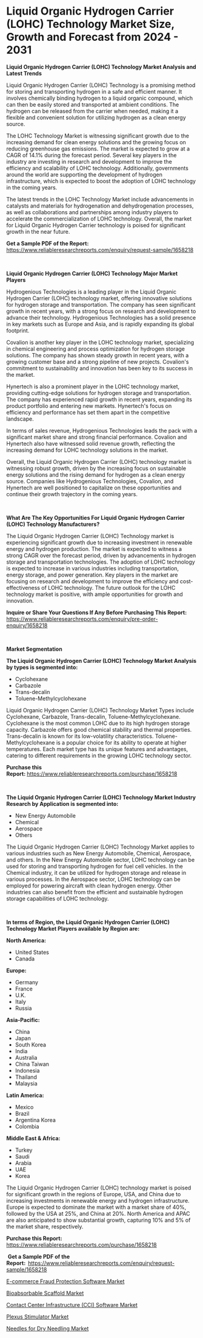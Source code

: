 <p><h1>Liquid Organic Hydrogen Carrier (LOHC) Technology Market Size, Growth and Forecast from 2024 - 2031</h1></p><p><strong>Liquid Organic Hydrogen Carrier (LOHC) Technology Market Analysis and Latest Trends</strong></p>
<p><p>Liquid Organic Hydrogen Carrier (LOHC) Technology is a promising method for storing and transporting hydrogen in a safe and efficient manner. It involves chemically binding hydrogen to a liquid organic compound, which can then be easily stored and transported at ambient conditions. The hydrogen can be released from the carrier when needed, making it a flexible and convenient solution for utilizing hydrogen as a clean energy source.</p><p>The LOHC Technology Market is witnessing significant growth due to the increasing demand for clean energy solutions and the growing focus on reducing greenhouse gas emissions. The market is expected to grow at a CAGR of 14.1% during the forecast period. Several key players in the industry are investing in research and development to improve the efficiency and scalability of LOHC technology. Additionally, governments around the world are supporting the development of hydrogen infrastructure, which is expected to boost the adoption of LOHC technology in the coming years.</p><p>The latest trends in the LOHC Technology Market include advancements in catalysts and materials for hydrogenation and dehydrogenation processes, as well as collaborations and partnerships among industry players to accelerate the commercialization of LOHC technology. Overall, the market for Liquid Organic Hydrogen Carrier technology is poised for significant growth in the near future.</p></p>
<p><strong>Get a Sample PDF of the Report:&nbsp;</strong> <a href="https://www.reliableresearchreports.com/enquiry/request-sample/1658218">https://www.reliableresearchreports.com/enquiry/request-sample/1658218</a></p>
<p>&nbsp;</p>
<p><strong>Liquid Organic Hydrogen Carrier (LOHC) Technology Major Market Players</strong></p>
<p><p>Hydrogenious Technologies is a leading player in the Liquid Organic Hydrogen Carrier (LOHC) technology market, offering innovative solutions for hydrogen storage and transportation. The company has seen significant growth in recent years, with a strong focus on research and development to advance their technology. Hydrogenious Technologies has a solid presence in key markets such as Europe and Asia, and is rapidly expanding its global footprint.</p><p>Covalion is another key player in the LOHC technology market, specializing in chemical engineering and process optimization for hydrogen storage solutions. The company has shown steady growth in recent years, with a growing customer base and a strong pipeline of new projects. Covalion's commitment to sustainability and innovation has been key to its success in the market.</p><p>Hynertech is also a prominent player in the LOHC technology market, providing cutting-edge solutions for hydrogen storage and transportation. The company has experienced rapid growth in recent years, expanding its product portfolio and entering new markets. Hynertech's focus on efficiency and performance has set them apart in the competitive landscape.</p><p>In terms of sales revenue, Hydrogenious Technologies leads the pack with a significant market share and strong financial performance. Covalion and Hynertech also have witnessed solid revenue growth, reflecting the increasing demand for LOHC technology solutions in the market.</p><p>Overall, the Liquid Organic Hydrogen Carrier (LOHC) technology market is witnessing robust growth, driven by the increasing focus on sustainable energy solutions and the rising demand for hydrogen as a clean energy source. Companies like Hydrogenious Technologies, Covalion, and Hynertech are well positioned to capitalize on these opportunities and continue their growth trajectory in the coming years.</p></p>
<p>&nbsp;</p>
<p><strong>What Are The Key Opportunities For Liquid Organic Hydrogen Carrier (LOHC) Technology Manufacturers?</strong></p>
<p><p>The Liquid Organic Hydrogen Carrier (LOHC) Technology market is experiencing significant growth due to increasing investment in renewable energy and hydrogen production. The market is expected to witness a strong CAGR over the forecast period, driven by advancements in hydrogen storage and transportation technologies. The adoption of LOHC technology is expected to increase in various industries including transportation, energy storage, and power generation. Key players in the market are focusing on research and development to improve the efficiency and cost-effectiveness of LOHC technology. The future outlook for the LOHC technology market is positive, with ample opportunities for growth and innovation.</p></p>
<p><strong>Inquire or Share Your Questions If Any Before Purchasing This Report:</strong> <a href="https://www.reliableresearchreports.com/enquiry/pre-order-enquiry/1658218">https://www.reliableresearchreports.com/enquiry/pre-order-enquiry/1658218</a></p>
<p>&nbsp;</p>
<p><strong>Market Segmentation</strong></p>
<p><strong>The Liquid Organic Hydrogen Carrier (LOHC) Technology Market Analysis by types is segmented into:</strong></p>
<p><ul><li>Cyclohexane</li><li>Carbazole</li><li>Trans-decalin</li><li>Toluene-Methylcyclohexane</li></ul></p>
<p><p>Liquid Organic Hydrogen Carrier (LOHC) Technology Market Types include Cyclohexane, Carbazole, Trans-decalin, Toluene-Methylcyclohexane. Cyclohexane is the most common LOHC due to its high hydrogen storage capacity. Carbazole offers good chemical stability and thermal properties. Trans-decalin is known for its low-volatility characteristics. Toluene-Methylcyclohexane is a popular choice for its ability to operate at higher temperatures. Each market type has its unique features and advantages, catering to different requirements in the growing LOHC technology sector.</p></p>
<p><strong>Purchase this Report:&nbsp;</strong><a href="https://www.reliableresearchreports.com/purchase/1658218">https://www.reliableresearchreports.com/purchase/1658218</a></p>
<p>&nbsp;</p>
<p><strong>The Liquid Organic Hydrogen Carrier (LOHC) Technology Market Industry Research by Application is segmented into:</strong></p>
<p><ul><li>New Energy Automobile</li><li>Chemical</li><li>Aerospace</li><li>Others</li></ul></p>
<p><p>The Liquid Organic Hydrogen Carrier (LOHC) Technology Market applies to various industries such as New Energy Automobile, Chemical, Aerospace, and others. In the New Energy Automobile sector, LOHC technology can be used for storing and transporting hydrogen for fuel cell vehicles. In the Chemical industry, it can be utilized for hydrogen storage and release in various processes. In the Aerospace sector, LOHC technology can be employed for powering aircraft with clean hydrogen energy. Other industries can also benefit from the efficient and sustainable hydrogen storage capabilities of LOHC technology.</p></p>
<p>&nbsp;</p>
<p><strong>In terms of Region, the Liquid Organic Hydrogen Carrier (LOHC) Technology Market Players available by Region are:</strong></p>
<p>
    <p> <strong> North America: </strong>
        <ul>
            <li>United States</li>
            <li>Canada</li>
        </ul>
        </p> 
    <p> <strong> Europe: </strong>
        <ul>
            <li>Germany</li>
            <li>France</li>
            <li>U.K.</li>
            <li>Italy</li>
            <li>Russia</li>
        </ul>
        </p> 
    <p> <strong> Asia-Pacific: </strong>
        <ul>
            <li>China</li>
            <li>Japan</li>
            <li>South Korea</li>
            <li>India</li>
            <li>Australia</li>
            <li>China Taiwan</li>
            <li>Indonesia</li>
            <li>Thailand</li>
            <li>Malaysia</li>
        </ul>
        </p> 
    <p> <strong> Latin America: </strong>
        <ul>
            <li>Mexico</li>
            <li>Brazil</li>
            <li>Argentina Korea</li>
            <li>Colombia</li>
        </ul>
        </p> 
    <p> <strong> Middle East & Africa: </strong>
        <ul>
            <li>Turkey</li>
            <li>Saudi</li>
            <li>Arabia</li>
            <li>UAE</li>
            <li>Korea</li>
        </ul>
    </p>
    </p>
<p><p>The Liquid Organic Hydrogen Carrier (LOHC) technology market is poised for significant growth in the regions of Europe, USA, and China due to increasing investments in renewable energy and hydrogen infrastructure. Europe is expected to dominate the market with a market share of 40%, followed by the USA at 25%, and China at 20%. North America and APAC are also anticipated to show substantial growth, capturing 10% and 5% of the market share, respectively.</p></p>
<p><strong>Purchase this Report: </strong><a href="https://www.reliableresearchreports.com/purchase/1658218">https://www.reliableresearchreports.com/purchase/1658218</a></p>
<p>&nbsp;<strong>Get a Sample PDF of the Report:&nbsp;&nbsp;</strong><a href="https://www.reliableresearchreports.com/enquiry/request-sample/1658218">https://www.reliableresearchreports.com/enquiry/request-sample/1658218</a></p>
<p><strong></strong></p>
<p><p><a href="https://github.com/kathiaseamanalvaradovlprc2h/Market-Research-Report-List-1/blob/main/e-commerce-fraud-protection-software-market.md">E-commerce Fraud Protection Software Market</a></p><p><a href="https://medium.com/@bradomar67436/bioabsorbable-scaffold-market-insight-market-trends-growth-forecasted-from-2024-to-2031-b078186f09f6">Bioabsorbable Scaffold Market</a></p><p><a href="https://github.com/GroverBarry/Market-Research-Report-List-3/blob/main/contact-center-infrastructure-cci-software-market.md">Contact Center Infrastructure (CCI) Software Market</a></p><p><a href="https://medium.com/@elizabethalexander97/plexus-stimulator-market-analysis-and-sze-forecasted-for-period-from-2024-to-2031-1f5c09d61edd">Plexus Stimulator Market</a></p><p><a href="https://medium.com/@elizabethalexander97/needles-for-dry-needling-market-comprehensive-assessment-by-type-application-and-geography-698c207f37ba">Needles for Dry Needling Market</a></p></p>